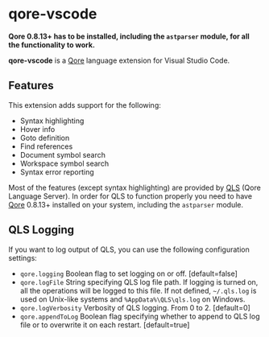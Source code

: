 # qore-vscode

**Qore 0.8.13+ has to be installed, including the `astparser` module, for all the functionality to work.**

**qore-vscode** is a [Qore](http://qore.org/) language extension for Visual Studio Code. 

## Features

This extension adds support for the following:

- Syntax highlighting
- Hover info
- Goto definition
- Find references
- Document symbol search
- Workspace symbol search
- Syntax error reporting

Most of the features (except syntax highlighting) are provided by [QLS](https://github.com/qorelanguage/qls) (Qore Language Server). In order for QLS to function properly you need to have [Qore](http://qore.org/) 0.8.13+ installed on your system, including the `astparser` module.

## QLS Logging

If you want to log output of QLS, you can use the following configuration settings:

- `qore.logging` Boolean flag to set logging on or off. [default=false]
- `qore.logFile` String specifying QLS log file path. If logging is turned on, all the operations will be logged to this file. If not defined, `~/.qls.log` is used on Unix-like systems and `%AppData%\QLS\qls.log` on Windows.
- `qore.logVerbosity` Verbosity of QLS logging. From 0 to 2. [default=0]
- `qore.appendToLog` Boolean flag specifying whether to append to QLS log file or to overwrite it on each restart. [default=true]